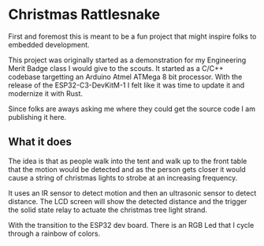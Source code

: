 # Christmas Rattlesnake

First and foremost this is meant to be a fun project that might inspire folks to embedded development.

This project was originally started as a demonstration for my Engineering Merit Badge class I would
give to the scouts.  It started as a C/C++ codebase targetting an Arduino Atmel ATMega 8 bit processor.
With the release of the ESP32-C3-DevKitM-1 I felt like it was time to update it and modernize it with
Rust.

Since folks are aways asking me where they could get the source code I am publishing it here.

## What it does

The idea is that as people walk into the tent and walk up to the front table that the motion would be
detected and as the person gets closer it would cause a string of christmas lights to strobe at an
increasing frequency.

It uses an IR sensor to detect motion and then an ultrasonic sensor to detect distance.
The LCD screen will show the detected distance and the trigger the solid state relay to actuate the
christmas tree light strand.

With the transition to the ESP32 dev board.  There is an RGB Led that I cycle through a rainbow of
colors.

